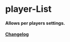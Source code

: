 # player-List

#### Allows per players settings.

#### [Changelog](https://github.com/zer420/aw/blob/main/player-list/changelog.md)
